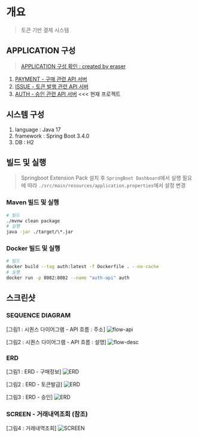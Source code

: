 # 개요

> 토큰 기반 결제 시스템

## APPLICATION 구성

> [APPLICATION 구성 확인 : created by eraser](https://app.eraser.io/workspace/0eZxiEwDAOIbPIWdFCMl?origin=share)

1. [PAYMENT - 구매 관련 API 서버](https://github.com/wonsama/blue-payment)
2. [ISSUE - 토큰 발행 관련 API 서버](https://github.com/wonsama/blue-issue)
3. [AUTH - 승인 관련 API 서버](https://github.com/wonsama/blue-auth) <<< 현재 프로젝트

## 시스템 구성

1. language : Java 17
2. framework : Spring Boot 3.4.0
3. DB : H2

## 빌드 및 실행

> Springboot Extension Pack 설치 후 `SpringBoot Dashboard`에서 실행
> 필요에 따라 `./src/main/resources/application.properties`에서 설정 변경

### Maven 빌드 및 실행

```bash
# 빌드
./mvnw clean package
# 실행
java -jar ./target/\*.jar
```

### Docker 빌드 및 실행

```bash
# 빌드
docker build --tag auth:latest -f Dockerfile . --no-cache
# 실행
docker run -p 8082:8082 --name "auth-api" auth
```

## 스크린샷

### SEQUENCE DIAGRAM

[그림1 : 시퀀스 다이어그램 - API 흐름 : 주소]
![flow-api](./docs/images/flow-api.png)

[그림2 : 시퀀스 다이어그램 - API 흐름 : 설명]
![flow-desc](./docs/images/flow-desc.png)

### ERD

[그림1 : ERD - 구매정보]
![ERD](./docs/images/erd-payment.png)

[그림2 : ERD - 토큰발급]
![ERD](./docs/images/erd-issue.png)

[그림3 : ERD - 승인]
![ERD](./docs/images/erd-auth.png)

### SCREEN - 거래내역조회 (참조)

[그림4 : 거래내역조회]
![SCREEN](./docs/images/scr-transactions.png)
